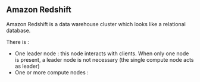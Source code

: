 ## Amazon Redshift

Amazon Redshift is a data warehouse cluster which looks like a relational database.

There is :

 - One leader node : this node interacts with clients. When only one node is present, a leader node is not necessary (the single compute node acts as leader)
 - One or more compute nodes : 